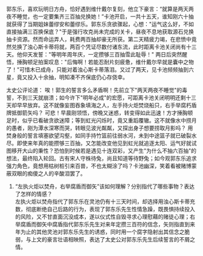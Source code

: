 郭东乐，喜欢玩明日方舟，恰好遇到维什戴尔复刻，他立下豪言：“就算是两天两夜不睡觉，也一定要集齐三百抽兑换她！”卡池开启，一共十五天，谁知刚六十抽就获得了当期姐妹蕾缪安和蕾缪乐。郭东乐贪欲骤起，心想："运气这么好，不如直接抽满三百换保底？"于是强行攻克尚未完成的关卡，昼夜不息地获取源石兑换抽卡资源。然而命运弄人，耗费两百抽却豪无所获。第二天精疲力竭，在悲愤中竟然兑换了浊心斯卡蒂将就，两百个凭证尽数付诸东流，此时距离卡池关闭尚有十三天。他仰天发誓："等明年周年庆，一定攒够三百抽雪此耻辱！"
两日后突然醒悟，捶胸顿足拍案叹息："后悔啊！若能忍耐片刻疲惫，维什戴尔早就是囊中之物了！"可惜木已成舟，只能对着浊心斯卡蒂落泪。又过了两天，见卡池频频抽到六星，竟又投入十余抽，明知凑不齐保底仍心存侥幸。

太史公评论道：
唉！郭生的誓言多么矛盾啊！先前立下"两天两夜不睡觉"的毒誓，不到三天就崩溃；如今许下"明年必成"的宏愿，可距离卡池关闭明明还剩十三天却早早放弃。这不就像妄图吞象填海之人，左手持火炬焚烧船只，右手举腐朽盾牌抵御箭矢吗？
可悲！早晨刚领悟，傍晚又迷惑，转变得如此迅速！方才捶胸顿足时，似乎已看破贪欲迷障；等到虹光闪烁时，竟又重蹈覆辙。这不就像水中捞月的愚者，刚为潭水深寒而哭，转眼见波光粼粼，又探出身子想要捞取月影吗？
用焚身般的誓言填塞欲望沟壑，如同手持竹篮前往弱水河，未到中途篮子就已破裂水尽。即使来年真的能攒够三百抽，又怎能改变他见到虹光就追逐太阳、运气好就试图移开大山的秉性？恐怕到时候若是遇见十连双彩，又产生"为什么不抽六百抽"的想法，最终陷入轮回。古有宋人守株待兔，尚且知道等待野兔；如今观郭东乐追求强力角色，竟想用枯树桩引来百兽，不也太糊涂了吗？卡池幽深，笑着看被赌博蒙蔽双眼的痴傻之人的辛酸泪罢了。

1. “左执火炬以焚舟，右举腐盾而御矢”该如何理解？分别指代了哪些事物？表达了怎样的情感？  
左执火炬以焚舟指代了郭东乐在灵池仍有十三天时间，却选择用浊心斯卡蒂充数，彻底断绝自己后路的行为，表现了郭东乐先生性情急躁，既畏惧持续投入的风险，又不甘直面沉没成本，遂以仪式性自毁寻求心理慰藉的赌徒心理；右举腐盾而御矢中腐盾指代郭东乐先生对来年定攒三百符的信念，矢则指直到来年为止的其他灵池对郭东乐先生的诱惑，同时用一个腐字隐射出其信念之脆弱，与上文的豪言壮语相映照，表达了太史公对郭东乐先生后续誓言的不屑之情。